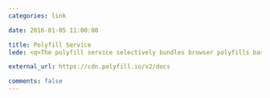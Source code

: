```yaml
---
categories: link

date: 2016-01-05 11:00:00

title: Polyfill Service
lede: <q>The polyfill service selectively bundles browser polyfills based on the User-Agent header supplied in a request, with the intention of allowing JavaScript and CSS developers to use modern standards in legacy user agents that do not natively support the standard. Think of it like a pair of glasses for your aging browser.</q>

external_url: https://cdn.polyfill.io/v2/docs

comments: false
---
```

